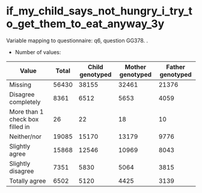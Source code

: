 # if_my_child_says_not_hungry_i_try_to_get_them_to_eat_anyway_3y
Variable mapping to questionnaire: q6, question GG378.
.
- Number of values:

| Value | Total | Child genotyped | Mother genotyped | Father genotyped |
| ----- | ----- | --------------- | ---------------- | ---------------- |
| Missing | 56430 | 38155 | 32461 | 21376 |
| Disagree completely | 8361 | 6512 | 5653 |4059 |
| More than 1 check box filled in | 26 | 22 | 18 |10 |
| Neither/nor | 19085 | 15170 | 13179 |9776 |
| Slightly agree | 15868 | 12546 | 10969 |8043 |
| Slightly disagree | 7351 | 5830 | 5064 |3815 |
| Totally agree | 6502 | 5120 | 4425 |3139 |



